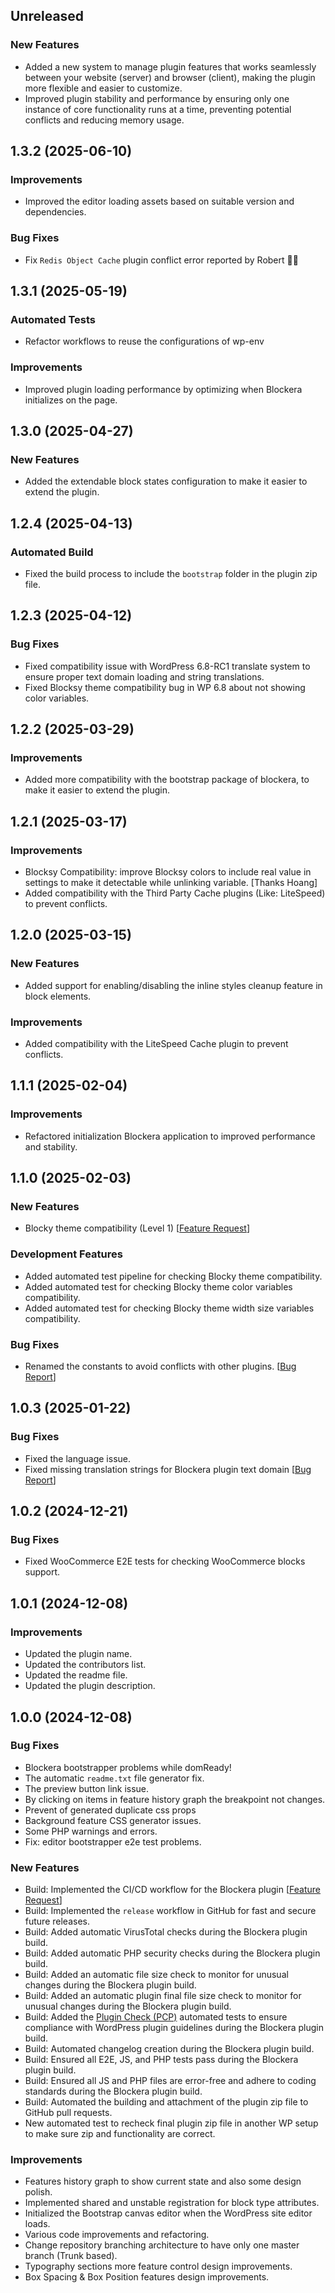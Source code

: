 ## Unreleased

### New Features
- Added a new system to manage plugin features that works seamlessly between your website (server) and browser (client), making the plugin more flexible and easier to customize.
- Improved plugin stability and performance by ensuring only one instance of core functionality runs at a time, preventing potential conflicts and reducing memory usage.

## 1.3.2 (2025-06-10)

### Improvements
- Improved the editor loading assets based on suitable version and dependencies.

### Bug Fixes
- Fix `Redis Object Cache` plugin conflict error reported by Robert 🙏🏼


## 1.3.1 (2025-05-19)

### Automated Tests
- Refactor workflows to reuse the configurations of wp-env

### Improvements
- Improved plugin loading performance by optimizing when Blockera initializes on the page.

## 1.3.0 (2025-04-27)

### New Features
- Added the extendable block states configuration to make it easier to extend the plugin.

## 1.2.4 (2025-04-13)

### Automated Build
- Fixed the build process to include the `bootstrap` folder in the plugin zip file.

## 1.2.3 (2025-04-12)

### Bug Fixes
- Fixed compatibility issue with WordPress 6.8-RC1 translate system to ensure proper text domain loading and string translations.
- Fixed Blocksy theme compatibility bug in WP 6.8 about not showing color variables.


## 1.2.2 (2025-03-29)

### Improvements
- Added more compatibility with the bootstrap package of blockera, to make it easier to extend the plugin.

## 1.2.1 (2025-03-17)

### Improvements
- Blocksy Compatibility: improve Blocksy colors to include real value in settings to make it detectable while unlinking variable. [Thanks Hoang]
- Added compatibility with the Third Party Cache plugins (Like: LiteSpeed) to prevent conflicts.

## 1.2.0 (2025-03-15)

### New Features
- Added support for enabling/disabling the inline styles cleanup feature in block elements.

### Improvements
- Added compatibility with the LiteSpeed Cache plugin to prevent conflicts.

## 1.1.1 (2025-02-04)

### Improvements
- Refactored initialization Blockera application to improved performance and stability.

## 1.1.0 (2025-02-03)

### New Features
- Blocky theme compatibility (Level 1) [[Feature Request](https://community.blockera.ai/feature-request-1rsjg2ck/post/blockera-compatibility-with-the-blocksy-theme-coNZ62pejloObdo)]

### Development Features
- Added automated test pipeline for checking Blocky theme compatibility.
- Added automated test for checking Blocky theme color variables compatibility.
- Added automated test for checking Blocky theme width size variables compatibility.


### Bug Fixes
- Renamed the constants to avoid conflicts with other plugins. [[Bug Report](https://community.blockera.ai/bugs-mdhyb8nc/post/warning-constant-blockera-version-already-defined-uvTMUjomFS8fELi)]

## 1.0.3 (2025-01-22)

### Bug Fixes

- Fixed the language issue.
- Fixed missing translation strings for Blockera plugin text domain [[Bug Report](https://community.blockera.ai/bugs-mdhyb8nc/post/missing-translation-string-for-blockera-iBEIfdKXdbBkpn1)]

## 1.0.2 (2024-12-21)

### Bug Fixes

- Fixed WooCommerce E2E tests for checking WooCommerce blocks support.


## 1.0.1 (2024-12-08)

### Improvements

- Updated the plugin name.
- Updated the contributors list.
- Updated the readme file.
- Updated the plugin description.

## 1.0.0 (2024-12-08)

### Bug Fixes

- Blockera bootstrapper problems while domReady!
- The automatic `readme.txt` file generator fix.
- The preview button link issue.
- By clicking on items in feature history graph the breakpoint not changes.
- Prevent of generated duplicate css props
- Background feature CSS generator issues.
- Some PHP warnings and errors.
- Fix: editor bootstrapper e2e test problems.

### New Features

- Build: Implemented the CI/CD workflow for the Blockera plugin [[Feature Request](https://community.blockera.ai/feature-request-1rsjg2ck/post/ci-cd-pipeline-for-faster-and-better-development-O0jDtppwUbpRre0)]
- Build: Implemented the `release` workflow in GitHub for fast and secure future releases.
- Build: Added automatic VirusTotal checks during the Blockera plugin build.
- Build: Added automatic PHP security checks during the Blockera plugin build.
- Build: Added an automatic file size check to monitor for unusual changes during the Blockera plugin build.
- Build: Added an automatic plugin final file size check to monitor for unusual changes during the Blockera plugin build.
- Build: Added the [Plugin Check (PCP)](https://wordpress.org/plugins/plugin-check/) automated tests to ensure compliance with WordPress plugin guidelines during the Blockera plugin build.
- Build: Automated changelog creation during the Blockera plugin build.
- Build: Ensured all E2E, JS, and PHP tests pass during the Blockera plugin build.
- Build: Ensured all JS and PHP files are error-free and adhere to coding standards during the Blockera plugin build.
- Build: Automated the building and attachment of the plugin zip file to GitHub pull requests.
- New automated test to recheck final plugin zip file in another WP setup to make sure zip and functionality are correct.



### Improvements

- Features history graph to show current state and also some design polish. 
- Implemented shared and unstable registration for block type attributes.
- Initialized the Bootstrap canvas editor when the WordPress site editor loads.
- Various code improvements and refactoring.
- Change repository branching architecture to have only one master branch (Trunk based).
- Typography sections more feature control design improvements.
- Box Spacing & Box Position features design improvements.
